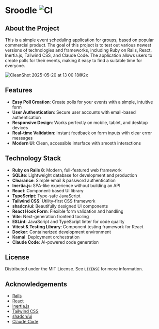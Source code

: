 # Sroodle ![CI](https://github.com/marzdrel/sroodle/actions/workflows/ci.yml/badge.svg)

## About the Project

This is a simple event scheduling application for groups, based on popular
commercial product. The goal of this project is to test out various newest
versions of technologies and frameworks, including Ruby on Rails, React,
Inertia.js, Tailwind CSS, and Claude Code. The application allows users to
create polls for their events, making it easy to find a suitable time for
everyone.

![CleanShot 2025-05-20 at 13 00 18@2x](https://github.com/user-attachments/assets/00312e46-5e2b-48ff-b736-e1767ad79859)

## Features

- **Easy Poll Creation**: Create polls for your events with a simple, intuitive form
- **User Authentication**: Secure user accounts with email-based authentication
- **Responsive Design**: Works perfectly on mobile, tablet, and desktop devices
- **Real-time Validation**: Instant feedback on form inputs with clear error messages
- **Modern UI**: Clean, accessible interface with smooth interactions

## Technology Stack

- **Ruby on Rails 8**: Modern, full-featured web framework
- **SQLite**: Lightweight database for development and production
- **Clearance**: Simple email & password authentication
- **Inertia.js**: SPA-like experience without building an API
- **React**: Component-based UI library
- **TypeScript**: Type-safe JavaScript
- **Tailwind CSS**: Utility-first CSS framework
- **shadcn/ui**: Beautifully designed UI components
- **React Hook Form**: Flexible form validation and handling
- **Vite**: Next-generation frontend tooling
- **ESLint**: JavaScript and TypeScript linter for code quality
- **Vitest & Testing Library**: Component testing framework for React
- **Docker**: Containerized development environment
- **Kamal**: Deployment orchestration
- **Claude Code**: AI-powered code generation

## License

Distributed under the MIT License. See `LICENSE` for more information.

## Acknowledgements

- [Rails](https://rubyonrails.org/)
- [React](https://reactjs.org/)
- [Inertia.js](https://inertiajs.com/)
- [Tailwind CSS](https://tailwindcss.com/)
- [shadcn/ui](https://ui.shadcn.com/)
- [Claude Code](https://claude.ai/)
